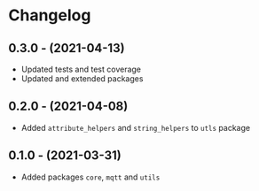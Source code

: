 # Changelog

## 0.3.0 - (2021-04-13)
- Updated tests and test coverage
- Updated and extended packages

## 0.2.0 - (2021-04-08)
- Added `attribute_helpers` and `string_helpers` to `utls` package

## 0.1.0 - (2021-03-31)
- Added packages `core`, `mqtt` and `utils`
